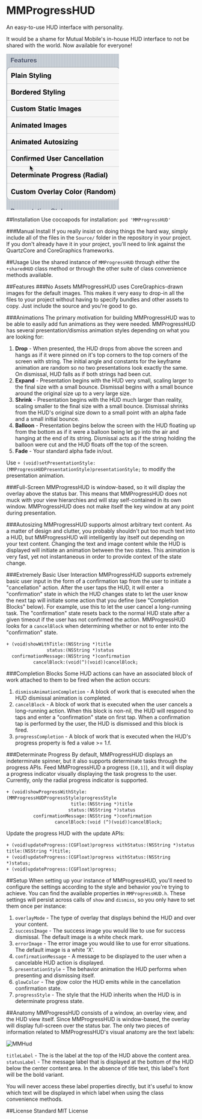 MMProgressHUD
==============

An easy-to-use HUD interface with personality.

It would be a shame for Mutual Mobile's in-house HUD interface to not be shared with the world. Now available for everyone!

![](Demo/VisualDemos/MMP3.gif)

##Installation
Use cocoapods for installation: `pod 'MMProgressHUD'`

###Manual Install
If you really insist on doing things the hard way, simply include all of the files in the `Source/` folder in the repository in your project. If you don't already have it in your project, you'll need to link against the QuartzCore and CoreGraphics frameworks.

##Usage
Use the shared instance of `MMProgressHUD` through either the `+sharedHUD` class method or through the other suite of class convenience methods available.

##Features
###No Assets
MMProgressHUD uses CoreGraphics-drawn images for the default images. This makes it very easy to drop-in all the files to your project without having to specify bundles and other assets to copy. Just include the source and you're good to go.

###Animations
The primary motivation for building MMProgressHUD was to be able to easily add fun animations as they were needed. MMProgressHUD has several presentation/dismiss animation styles depending on what you are looking for:

1. **Drop** - When presented, the HUD drops from above the screen and hangs as if it were pinned on it's top corners to the top corners of the screen with string. The initial angle and constants for the keyframe animation are random so no two presentations look exactly the same. On dismissal, HUD falls as if both strings had been cut.
2. **Expand** - Presentation begins with the HUD very small, scaling larger to the final size with a small bounce. Dismissal begins with a small bounce around the original size up to a very large size.
3. **Shrink** - Presentation begins with the HUD much larger than reality, scaling smaller to the final size with a small bounce. Dismissal shrinks from the HUD's original size down to a small point with an alpha fade and a small initial bounce.
4. **Balloon** - Presentation begins below the screen with the HUD floating up from the bottom as if it were a balloon being let go into the air and hanging at the end of its string. Dismissal acts as if the string holding the balloon were cut and the HUD floats off the top of the screen.
5. **Fade** - Your standard alpha fade in/out.

Use `+ (void)setPresentationStyle:(MMProgressHUDPresentationStyle)presentationStyle;` to modify the presentation animation.

###Full-Screen
MMProgressHUD is window-based, so it will display the overlay above the status bar. This means that MMProgressHUD does not muck with your view hierarchies and will stay self-contained in its own window. MMProgressHUD does not make itself the key window at any point during presentation.

###Autosizing
MMProgressHUD supports almost arbitrary text content. As a matter of design and clutter, you probably shouldn't put too much text into a HUD, but MMProgressHUD will intelligently lay itself out depending on your text content. Changing the text and image content while the HUD is displayed will initiate an animation between the two states. This animation is very fast, yet not instantaneous in order to provide context of the state change.

###Extremely Basic User Interaction
MMProgressHUD supports extremely basic user input in the form of a confirmation tap from the user to initiate a "cancellation" action. After the user taps the HUD, it will enter a "confirmation" state in which the HUD changes state to let the user know the next tap will initiate some action that you define (see "Completion Blocks" below). For example, use this to let the user cancel a long-running task. The "confirmation" state resets back to the normal HUD state after a given timeout if the user has not confirmed the action. MMProgressHUD looks for a `cancelBlock` when determining whether or not to enter into the "confirmation" state.

```` lang:objective-c
+ (void)showWithTitle:(NSString *)title
               status:(NSString *)status
  confirmationMessage:(NSString *)confirmation
          cancelBlock:(void(^)(void))cancelBlock;
````

###Completion Blocks
Some HUD actions can have an associated block of work attached to them to be fired when the action occurs:

1. `dismissAnimationCompletion` - A block of work that is executed when the HUD dismissal animation is completed.
2. `cancelBlock` - A block of work that is executed when the user cancels a long-running action. When this block is non-nil, the HUD will respond to taps and enter a "confirmation" state on first tap. When a confirmation tap is performed by the user, the HUD is dismissed and this block is fired.
3. `progressCompletion` - A block of work that is executed when the HUD's progress property is fed a value >= 1.f.

###Determinate Progress
By default, MMProgressHUD displays an indeterminate spinner, but it also supports determinate tasks through the progress APIs. Feed MMProgressHUD a progress (`[0,1]`), and it will display a progress indicator visually displaying the task progress to the user. Currently, only the radial progress indicator is supported.

```` lang:objective-c
+ (void)showProgressWithStyle:(MMProgressHUDProgressStyle)progressStyle
                        title:(NSString *)title
                       status:(NSString *)status
          confirmationMessage:(NSString *)confirmation
                  cancelBlock:(void (^)(void))cancelBlock;
````

Update the progress HUD with the update APIs:

```` lang:objective-c
+ (void)updateProgress:(CGFloat)progress withStatus:(NSString *)status title:(NSString *)title;
+ (void)updateProgress:(CGFloat)progress withStatus:(NSString *)status;
+ (void)updateProgress:(CGFloat)progress;
````

##Setup
When setting up your instance of MMProgressHUD, you'll need to configure the settings according to the style and behavior you're trying to achieve. You can find the available properties in `MMProgressHUD.h`. These settings will persist across calls of `show` and `dismiss`, so you only have to set them once per instance:

1. `overlayMode` - The type of overlay that displays behind the HUD and over your content.
2. `successImage` - The success image you would like to use for success dismissal. The default image is a white check mark.
3. `errorImage` - The error image you would like to use for error situations. The default image is a white 'X'.
4. `confirmationMessage` - A message to be displayed to the user when a cancelable HUD action is displayed.
6. `presentationStyle` - The behavior animation the HUD performs when presenting and dismissing itself.
7. `glowColor` - The glow color the HUD emits while in the cancellation confirmation state.
8. `progressStyle` - The style that the HUD inherits when the HUD is in determinate progress state.

##Anatomy
MMProgressHUD consists of a window, an overlay view, and the HUD view itself. Since MMProgressHUD is window-based, the overlay will display full-screen over the status bar. The only two pieces of information related to MMProgressHUD's visual anatomy are the text labels:

<!--````
-- MMProgressHUDWindow (UIWindow)
---- MMProgressHUDOverlayView (UIView)
---- MMHud (UIView)
------ titleLabel (UILabel)
------ contentContainer (UIView)
------ statusLabel (UILabel)
```` -->

![](Demo/Images/title-status.png "MMHud")

`titleLabel` - The is the label at the top of the HUD above the content area.  
`statusLabel` - The message label that is displayed at the bottom of the HUD below the center content area. In the absence of title text, this label's font will be the bold variant.

You will never access these label properties directly, but it's useful to know which text will be displayed in which label when using the class convenience methods.

##License
Standard MIT License